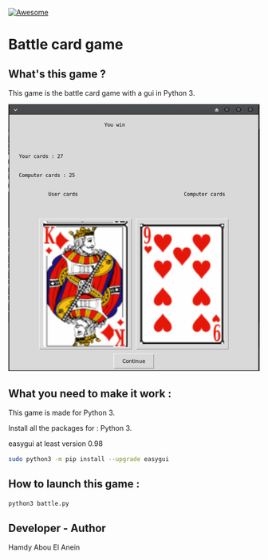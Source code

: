 [![Awesome](https://awesome.re/badge.svg)](https://awesome.re)  

# Battle card game

## What's this game ?  

This game is the battle card game with a gui in Python 3.

![Screenshot](Screenshot.png)  


## What you need to make it work :  

This game is made for Python 3.  

Install all the packages for : Python 3.  

easygui at least version 0.98  

```sh
sudo python3 -m pip install --upgrade easygui  
```  


## How to launch this game :  

```sh
python3 battle.py
```  


## Developer - Author  

Hamdy Abou El Anein  
